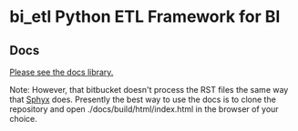 # bi_etl Python ETL Framework for BI

## Docs

[Please see the docs library.](https://bitbucket.org/arcann/bi_etl/src/master/docs/source/index.rst?at=master&fileviewer=file-view-default)

Note: However, that bitbucket doesn't process the RST files the same way that [Sphyx](http://www.sphinx-doc.org/en/1.5.1/index.html) does. Presently the best way to use the docs is to clone the repository and open ./docs/build/html/index.html in the browser of your choice.